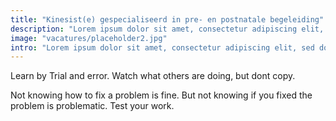 ```yaml
---
title: "Kinesist(e) gespecialiseerd in pre- en postnatale begeleiding"
description: "Lorem ipsum dolor sit amet, consectetur adipiscing elit, sed do eiusmod tempor incididunt ut labore et dolore magna aliqua."
image: "vacatures/placeholder2.jpg"
intro: "Lorem ipsum dolor sit amet, consectetur adipiscing elit, sed do eiusmod tempor incididunt ut labore et dolore magna aliqua. Ut enim ad minim veniam, quis nostrud exercitation ullamco laboris nisi ut aliquip ex ea commodo consequat."
---
```


Learn by Trial and error. Watch what others are doing, but dont copy.

Not knowing how to fix a problem is fine. But not knowing if you fixed the
problem is problematic. Test your work.
